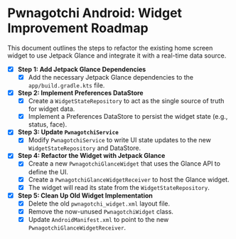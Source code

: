 # Pwnagotchi Android: Widget Improvement Roadmap

This document outlines the steps to refactor the existing home screen widget to use Jetpack Glance and integrate it with a real-time data source.

- [x] **Step 1: Add Jetpack Glance Dependencies**
    - [x] Add the necessary Jetpack Glance dependencies to the `app/build.gradle.kts` file.

- [x] **Step 2: Implement Preferences DataStore**
    - [x] Create a `WidgetStateRepository` to act as the single source of truth for widget data.
    - [x] Implement a Preferences DataStore to persist the widget state (e.g., status, face).

- [x] **Step 3: Update `PwnagotchiService`**
    - [x] Modify `PwnagotchiService` to write UI state updates to the new `WidgetStateRepository` and DataStore.

- [x] **Step 4: Refactor the Widget with Jetpack Glance**
    - [x] Create a new `PwnagotchiGlanceWidget` that uses the Glance API to define the UI.
    - [x] Create a `PwnagotchiGlanceWidgetReceiver` to host the Glance widget.
    - [x] The widget will read its state from the `WidgetStateRepository`.

- [x] **Step 5: Clean Up Old Widget Implementation**
    - [x] Delete the old `pwnagotchi_widget.xml` layout file.
    - [x] Remove the now-unused `PwnagotchiWidget` class.
    - [x] Update `AndroidManifest.xml` to point to the new `PwnagotchiGlanceWidgetReceiver`.
